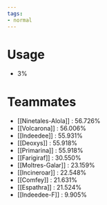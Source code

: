 ```yaml
---
tags:
- normal
---
```

# Usage
- 3%
# Teammates
- [[Ninetales-Alola]] : 56.726%
- [[Volcarona]] : 56.006%
- [[Indeedee]] : 55.931%
- [[Deoxys]] : 55.918%
- [[Primarina]] : 55.918%
- [[Farigiraf]] : 30.550%
- [[Moltres-Galar]] : 23.159%
- [[Incineroar]] : 22.548%
- [[Comfey]] : 21.631%
- [[Espathra]] : 21.524%
- [[Indeedee-F]] : 9.905%